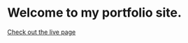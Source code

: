 # Welcome to my portfolio site.

[Check out the live page][live]

[live]: http://dev.louisabramson.com/
